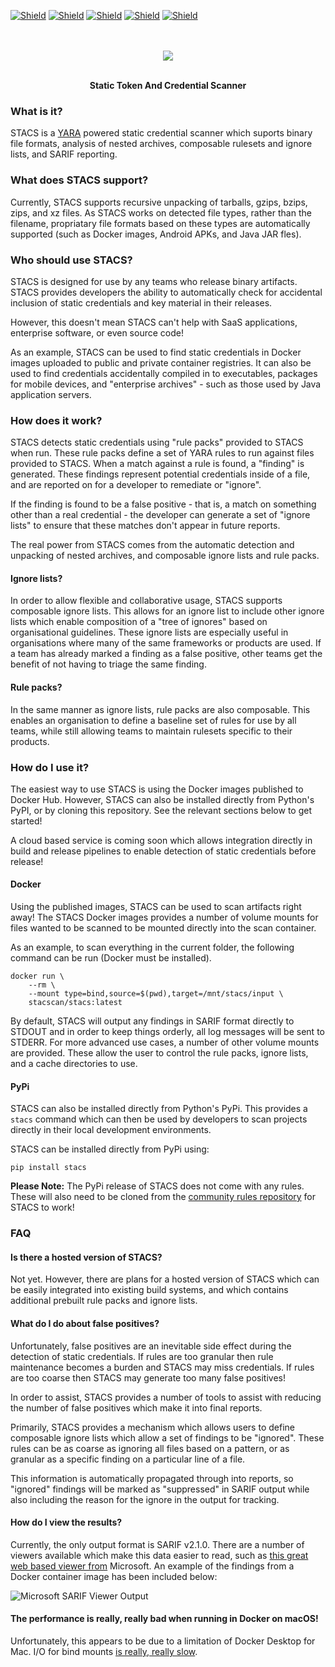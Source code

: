 [![Shield](https://img.shields.io/github/workflow/status/stacscan/stacs/Check?label=Tests&style=flat-square)](https://github.com/stacscan/stacs/actions?workflow=Check)
[![Shield](https://img.shields.io/github/workflow/status/stacscan/stacs/Publish?label=Deploy&style=flat-square)](https://github.com/stacscan/stacs/actions?workflow=Publish)
[![Shield](https://img.shields.io/docker/pulls/stacscan/stacs?style=flat-square)](https://hub.docker.com/r/stacscan/stacs)
[![Shield](https://img.shields.io/docker/image-size/stacscan/stacs?style=flat-square)](https://hub.docker.com/r/stacscan/stacs/tags?page=1&ordering=last_updated)
[![Shield](https://img.shields.io/twitter/follow/stacscan?style=flat-square)](https://twitter.com/stacscan)
<p align="center">
    <br /><br />
    <img src="https://raw.githubusercontent.com/stacscan/stacs/main/docs/images/STACS-Logo-RGB.small.png">
</p>
<p align="center">
    <br />
    <b>Static Token And Credential Scanner</b>
    <br />
</p>

### What is it?

STACS is a [YARA](https://virustotal.github.io/yara/) powered static credential scanner
which suports binary file formats, analysis of nested archives, composable rulesets
and ignore lists, and SARIF reporting.

### What does STACS support?

Currently, STACS supports recursive unpacking of tarballs, gzips, bzips, zips, and xz
files. As STACS works on detected file types, rather than the filename, propriatary
file formats based on these types are automatically supported (such as Docker images,
Android APKs, and Java JAR fles).

### Who should use STACS?

STACS is designed for use by any teams who release binary artifacts. STACS provides
developers the ability to automatically check for accidental inclusion of static
credentials and key material in their releases.

However, this doesn't mean STACS can't help with SaaS applications, enterprise
software, or even source code!

As an example, STACS can be used to find static credentials in Docker images uploaded
to public and private container registries. It can also be used to find credentials
accidentally compiled in to executables, packages for mobile devices, and "enterprise
archives" - such as those used by Java application servers.

### How does it work?

STACS detects static credentials using "rule packs" provided to STACS when run. These
rule packs define a set of YARA rules to run against files provided to STACS. When a
match against a rule is found, a "finding" is generated. These findings represent
potential credentials inside of a file, and are reported on for a developer to remediate
or "ignore".

If the finding is found to be a false positive - that is, a match on something other
than a real credential - the developer can generate a set of "ignore lists" to ensure
that these matches don't appear in future reports.

The real power from STACS comes from the automatic detection and unpacking of nested
archives, and composable ignore lists and rule packs.

#### Ignore lists?

In order to allow flexible and collaborative usage, STACS supports composable ignore
lists. This allows for an ignore list to include other ignore lists which enable
composition of a "tree of ignores" based on organisational guidelines. These ignore
lists are especially useful in organisations where many of the same frameworks or
products are used. If a team has already marked a finding as a false positive, other
teams get the benefit of not having to triage the same finding.

#### Rule packs?

In the same manner as ignore lists, rule packs are also composable. This enables an
organisation to define a baseline set of rules for use by all teams, while still
allowing teams to maintain rulesets specific to their products.

### How do I use it?

The easiest way to use STACS is using the Docker images published to Docker Hub.
However, STACS can also be installed directly from Python's PyPI, or by cloning this
repository. See the relevant sections below to get started!

A cloud based service is coming soon which allows integration directly in build
and release pipelines to enable detection of static credentials before release!

#### Docker

Using the published images, STACS can be used to scan artifacts right away! The STACS
Docker images provides a number of volume mounts for files wanted to be scanned to be
mounted directly into the scan container.

As an example, to scan everything in the current folder, the following command can be
run (Docker must be installed).

```
docker run \
    --rm \
    --mount type=bind,source=$(pwd),target=/mnt/stacs/input \
    stacscan/stacs:latest
```

By default, STACS will output any findings in SARIF format directly to STDOUT and in
order to keep things orderly, all log messages will be sent to STDERR. For more advanced
use cases, a number of other volume mounts are provided. These allow the user to control
the rule packs, ignore lists, and a cache directories to use.

#### PyPi

STACS can also be installed directly from Python's PyPi. This provides a `stacs` command
which can then be used by developers to scan projects directly in their local
development environments.

STACS can be installed directly from PyPi using:

```
pip install stacs
```

**Please Note:** The PyPi release of STACS does not come with any rules. These will also
need to be cloned from the [community rules repository](https://github.com/stacscan/stacs-rules)
for STACS to work!

### FAQ

#### Is there a hosted version of STACS?

Not yet. However, there are plans for a hosted version of STACS which can be easily
integrated into existing build systems, and which contains additional prebuilt rule
packs and ignore lists.

#### What do I do about false positives?

Unfortunately, false positives are an inevitable side effect during the detection of
static credentials. If rules are too granular then rule maintenance becomes a burden
and STACS may miss credentials. If rules are too coarse then STACS may generate too
many false positives!

In order to assist, STACS provides a number of tools to assist with reducing the number
of false positives which make it into final reports.

Primarily, STACS provides a mechanism which allows users to define composable ignore
lists which allow a set of findings to be "ignored". These rules can be as coarse as
ignoring all files based on a pattern, or as granular as a specific finding on a
particular line of a file.

This information is automatically propagated through into reports, so "ignored" findings
will be marked as "suppressed" in SARIF output while also including the reason for the
ignore in the output for tracking.

#### How do I view the results?

Currently, the only output format is SARIF v2.1.0. There are a number of viewers
available which make this data easier to read, such as [this great web based viewer from](https://microsoft.github.io/sarif-web-component/) Microsoft. An example of the findings from a Docker container
image has been included below:

![Microsoft SARIF Viewer Output](https://raw.githubusercontent.com/stacscan/stacs/main/docs/images/SARIF-Viewer-Example.png)

#### The performance is really, really bad when running in Docker on macOS!

Unfortunately, this appears to be due to a limitation of Docker Desktop for Mac. I/O
for bind mounts [is really, really slow](https://github.com/docker/for-mac/issues/3677).
